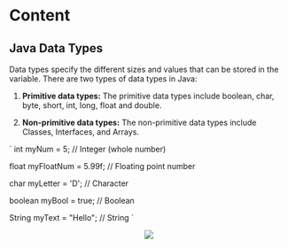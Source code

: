 # Content


## Java Data Types
Data types specify the different sizes and values that can be stored in the variable. There are two types of data types in Java:

1) **Primitive data types:** The primitive data types include boolean, char, byte, short, int, long, float and double.

2) **Non-primitive data types:** The non-primitive data types include Classes, Interfaces, and Arrays.

`
int myNum = 5;               // Integer (whole number)

float myFloatNum = 5.99f;    // Floating point number

char myLetter = 'D';         // Character

boolean myBool = true;       // Boolean

String myText = "Hello";     // String
`


<p align="center">
  <img src="https://github.com/oilmcut-2020/JavaClass/blob/master/Chapter-4%20Data%20Types/data-types.png">
</p>
